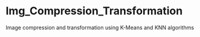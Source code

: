 # Img_Compression_Transformation
Image compression and transformation using K-Means and KNN algorithms 
